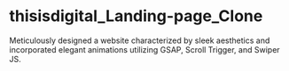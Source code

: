 # thisisdigital_Landing-page_Clone
Meticulously designed a website characterized by sleek aesthetics and incorporated elegant animations utilizing GSAP, Scroll Trigger, and Swiper JS.
